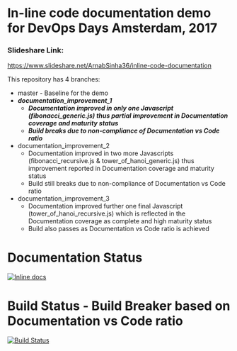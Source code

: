 # In-line code documentation demo for DevOps Days Amsterdam, 2017

### Slideshare Link:
https://www.slideshare.net/ArnabSinha36/inline-code-documentation

This repository has 4 branches:
* master - Baseline for the demo
* ***documentation_improvement_1***
  - ***Documentation improved in only one Javascript (fibonacci_generic.js) thus partial improvement in Documentation coverage and maturity status***
  - ***Build breaks due to non-compliance of Documentation vs Code ratio***
* documentation_improvement_2
  - Documentation improved in two more Javascripts (fibonacci_recursive.js & tower_of_hanoi_generic.js) thus improvement reported in Documentation coverage and maturity status
  - Build still breaks due to non-compliance of Documentation vs Code ratio
* documentation_improvement_3
  - Documentation improved further one final Javascript (tower_of_hanoi_recursive.js) which is reflected in the Documentation coverage as complete and high maturity status
  - Build also passes as Documentation vs Code ratio is achieved

# Documentation Status
[![Inline docs](http://inch-ci.org/github/arnabsinha4u/in-line-code-documentation-demo.svg?branch=documentation_improvement_1)](http://inch-ci.org/github/arnabsinha4u/in-line-code-documentation-demo)

# Build Status - Build Breaker based on Documentation vs Code ratio
[![Build Status](https://travis-ci.org/arnabsinha4u/in-line-code-documentation-demo.svg?branch=documentation_improvement_1)](https://travis-ci.org/arnabsinha4u/in-line-code-documentation-demo)
